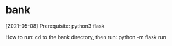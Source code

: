 # bank
[2021-05-08]
Prerequisite:
python3 
flask

How to run:
cd to the bank directory, then run:
python -m flask run
